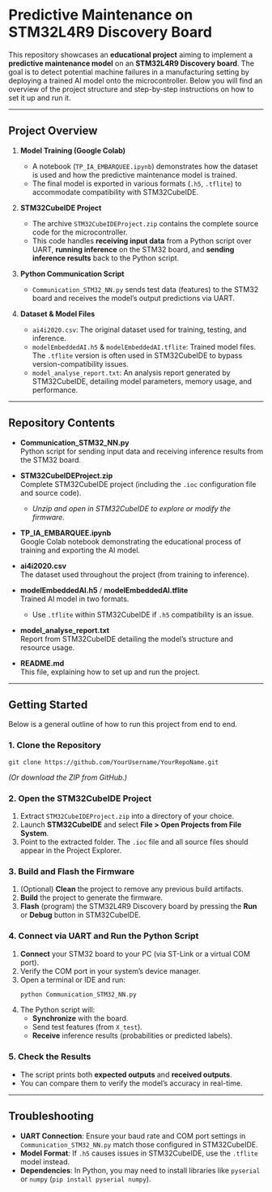 # Predictive Maintenance on STM32L4R9 Discovery Board

This repository showcases an **educational project** aiming to implement a **predictive maintenance model** on an **STM32L4R9 Discovery board**. The goal is to detect potential machine failures in a manufacturing setting by deploying a trained AI model onto the microcontroller. Below you will find an overview of the project structure and step-by-step instructions on how to set it up and run it.

---

## Project Overview

1. **Model Training (Google Colab)**  
   - A notebook (`TP_IA_EMBARQUEE.ipynb`) demonstrates how the dataset is used and how the predictive maintenance model is trained.  
   - The final model is exported in various formats (`.h5`, `.tflite`) to accommodate compatibility with STM32CubeIDE.

2. **STM32CubeIDE Project**  
   - The archive `STM32CubeIDEProject.zip` contains the complete source code for the microcontroller.  
   - This code handles **receiving input data** from a Python script over UART, **running inference** on the STM32 board, and **sending inference results** back to the Python script.

3. **Python Communication Script**  
   - `Communication_STM32_NN.py` sends test data (features) to the STM32 board and receives the model’s output predictions via UART.

4. **Dataset & Model Files**  
   - `ai4i2020.csv`: The original dataset used for training, testing, and inference.  
   - `modelEmbeddedAI.h5` & `modelEmbeddedAI.tflite`: Trained model files. The `.tflite` version is often used in STM32CubeIDE to bypass version-compatibility issues.  
   - `model_analyse_report.txt`: An analysis report generated by STM32CubeIDE, detailing model parameters, memory usage, and performance.

---

## Repository Contents

- **Communication_STM32_NN.py**  
  Python script for sending input data and receiving inference results from the STM32 board.

- **STM32CubeIDEProject.zip**  
  Complete STM32CubeIDE project (including the `.ioc` configuration file and source code).  
  - *Unzip and open in STM32CubeIDE to explore or modify the firmware.*

- **TP_IA_EMBARQUEE.ipynb**  
  Google Colab notebook demonstrating the educational process of training and exporting the AI model.

- **ai4i2020.csv**  
  The dataset used throughout the project (from training to inference).

- **modelEmbeddedAI.h5** / **modelEmbeddedAI.tflite**  
  Trained AI model in two formats.  
  - Use `.tflite` within STM32CubeIDE if `.h5` compatibility is an issue.

- **model_analyse_report.txt**  
  Report from STM32CubeIDE detailing the model’s structure and resource usage.

- **README.md**  
  This file, explaining how to set up and run the project.

---

## Getting Started

Below is a general outline of how to run this project from end to end.

### 1. Clone the Repository
```
git clone https://github.com/YourUsername/YourRepoName.git
```
*(Or download the ZIP from GitHub.)*

### 2. Open the STM32CubeIDE Project
1. Extract `STM32CubeIDEProject.zip` into a directory of your choice.
2. Launch **STM32CubeIDE** and select **File > Open Projects from File System**.
3. Point to the extracted folder. The `.ioc` file and all source files should appear in the Project Explorer.

### 3. Build and Flash the Firmware
1. (Optional) **Clean** the project to remove any previous build artifacts.
2. **Build** the project to generate the firmware.
3. **Flash** (program) the STM32L4R9 Discovery board by pressing the **Run** or **Debug** button in STM32CubeIDE.

### 4. Connect via UART and Run the Python Script
1. **Connect** your STM32 board to your PC (via ST-Link or a virtual COM port).  
2. Verify the COM port in your system’s device manager.  
3. Open a terminal or IDE and run:
   ```bash
   python Communication_STM32_NN.py
   ```
4. The Python script will:
   - **Synchronize** with the board.
   - Send test features (from `X_test`).
   - **Receive** inference results (probabilities or predicted labels).

### 5. Check the Results
- The script prints both **expected outputs** and **received outputs**.
- You can compare them to verify the model’s accuracy in real-time.

---

## Troubleshooting
- **UART Connection**: Ensure your baud rate and COM port settings in `Communication_STM32_NN.py` match those configured in STM32CubeIDE.  
- **Model Format**: If `.h5` causes issues in STM32CubeIDE, use the `.tflite` model instead.  
- **Dependencies**: In Python, you may need to install libraries like `pyserial` or `numpy` (`pip install pyserial numpy`).
